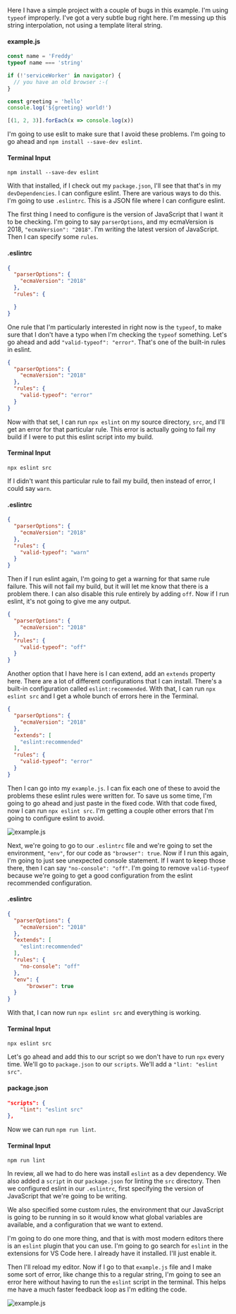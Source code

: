 Here I have a simple project with a couple of bugs in this example. I'm using `typeof` improperly. I've got a very subtle bug right here. I'm messing up this string interpolation, not using a template literal string.

#### example.js
```js
const name = 'Freddy'
typeof name === 'string'

if (!'serviceWorker' in navigator) {
  // you have an old browser :-(
}

const greeting = 'hello'
console.log('${greeting} world!')

[(1, 2, 3)].forEach(x => console.log(x))
```

I'm going to use eslit to make sure that I avoid these problems. I'm going to go ahead and `npm install --save-dev eslint`.

#### Terminal Input
```
npm install --save-dev eslint
```

With that installed, if I check out my `package.json`, I'll see that that's in my `devDependencies`. I can configure eslint. There are various ways to do this. I'm going to use `.eslintrc`. This is a JSON file where I can configure eslint.

The first thing I need to configure is the version of JavaScript that I want it to be checking. I'm going to say `parserOptions`, and my ecmaVersion is 2018, `"ecmaVersion": "2018"`. I'm writing the latest version of JavaScript. Then I can specify some `rules`.

#### .eslintrc
```json
{
  "parserOptions": {
    "ecmaVersion": "2018"
  },
  "rules": {

  }
}
```

One rule that I'm particularly interested in right now is the `typeof`, to make sure that I don't have a typo when I'm checking the `typeof` something. Let's go ahead and add `"valid-typeof": "error"`. That's one of the built-in rules in eslint.

```json
{
  "parserOptions": {
    "ecmaVersion": "2018"
  },
  "rules": {
    "valid-typeof": "error"
  }
}
```

Now with that set, I can run `npx eslint` on my source directory, `src`, and I'll get an error for that particular rule. This error is actually going to fail my build if I were to put this eslint script into my build.

#### Terminal Input
```
npx eslint src
```

If I didn't want this particular rule to fail my build, then instead of error, I could say `warn`.

#### .eslintrc
```json
{
  "parserOptions": {
    "ecmaVersion": "2018"
  },
  "rules": {
    "valid-typeof": "warn"
  }
}
```

Then if I run eslint again, I'm going to get a warning for that same rule failure. This will not fail my build, but it will let me know that there is a problem there. I can also disable this rule entirely by adding `off`. Now if I run eslint, it's not going to give me any output.

```json
{
  "parserOptions": {
    "ecmaVersion": "2018"
  },
  "rules": {
    "valid-typeof": "off"
  }
}
```

Another option that I have here is I can extend, add an `extends` property here. There are a lot of different configurations that I can install. There's a built-in configuration called `eslint:recommended`. With that, I can run `npx eslint src` and I get a whole bunch of errors here in the Terminal.

```json
{
  "parserOptions": {
    "ecmaVersion": "2018"
  },
  "extends": [
    "eslint:recommended"
  ],
  "rules": {
    "valid-typeof": "error"
  }
}
```

Then I can go into my `example.js`. I can fix each one of these to avoid the problems these eslint rules were written for. To save us some time, I'm going to go ahead and just paste in the fixed code. With that code fixed, now I can run `npx eslint src`. I'm getting a couple other errors that I'm going to configure eslint to avoid.

![example.js](http://res.cloudinary.com/dg3gyk0gu/image/upload/v1543908125/transcript-images/eslint-install-run-and-configure-eslint-example-js-eslint-errors.png)

Next, we're going to go to our `.eslintrc` file and we're going to set the environment, `"env"`, for our code as `"browser": true`. Now if I run this again, I'm going to just see unexpected console statement. If I want to keep those there, then I can say `"no-console": "off"`. I'm going to remove `valid-typeof` because we're going to get a good configuration from the eslint recommended configuration.

#### .eslintrc
```json
{
  "parserOptions": {
    "ecmaVersion": "2018"
  },
  "extends": [
    "eslint:recommended"
  ],
  "rules": {
    "no-console": "off"
  },
  "env": {
      "browser": true
  }
}
```

With that, I can now run `npx eslint src` and everything is working.

#### Terminal Input
```
npx eslint src
```

Let's go ahead and add this to our script so we don't have to run `npx` every time. We'll go to `package.json` to our `scripts`. We'll add a `"lint: "eslint src"`.

#### package.json
```json
"scripts": {
    "lint": "eslint src"
},
```
Now we can run `npm run lint`.

#### Terminal Input
```
npm run lint
```

In review, all we had to do here was install `eslint` as a dev dependency. We also added a `script` in our `package.json` for linting the `src` directory. Then we configured eslint in our `.eslintrc`, first specifying the version of JavaScript that we're going to be writing.

We also specified some custom rules, the environment that our JavaScript is going to be running in so it would know what global variables are available, and a configuration that we want to extend.

I'm going to do one more thing, and that is with most modern editors there is an `eslint` plugin that you can use. I'm going to go search for `eslint` in the extensions for VS Code here. I already have it installed. I'll just enable it.

Then I'll reload my editor. Now if I go to that `example.js` file and I make some sort of error, like change this to a regular string, I'm going to see an error here without having to run the `eslint` script in the terminal. This helps me have a much faster feedback loop as I'm editing the code.

![example.js](http://res.cloudinary.com/dg3gyk0gu/image/upload/v1543908124/transcript-images/eslint-install-run-and-configure-eslint-example-js.png)
